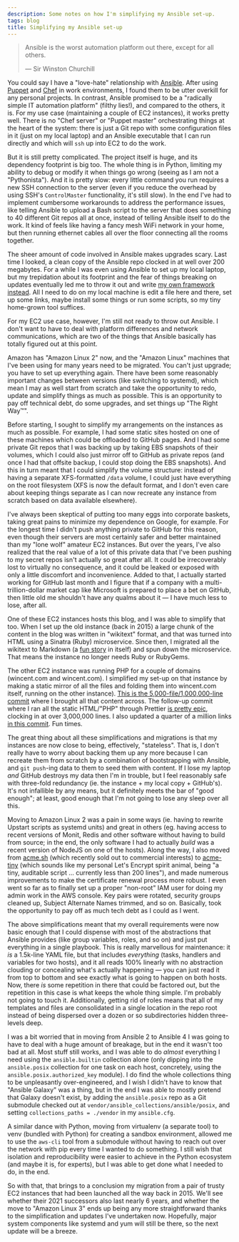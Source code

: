 ```yaml
---
description: Some notes on how I'm simplifying my Ansible set-up.
tags: blog
title: Simplifying my Ansible set-up
---
```


> Ansible is the worst automation platform out there, except for all others.
>
> &mdash; Sir Winston Churchill

You could say I have a "love-hate" relationship with [Ansible](https://github.com/ansible/ansible/). After using [Puppet](https://github.com/puppetlabs/puppet) and [Chef](https://github.com/chef/chef) in work environments, I found them to be utter overkill for any personal projects. In contrast, Ansible promised to be a "radically simple IT automation platform" (filthy lies!), and compared to the others, it is. For my use case (maintaining a couple of EC2 instances), it works pretty well. There is no "Chef server" or "Puppet master" orchestrating things at the heart of the system: there is just a Git repo with some configuration files in it (just on my local laptop) and an Ansible executable that I can run directly and which will `ssh` up into EC2 to do the work.

But it is still pretty complicated. The project itself is huge, and its dependency footprint is big too. The whole thing is in Python, limiting my ability to debug or modify it when things go wrong (seeing as I am not a "Pythonista"). And it is pretty slow: every little command you run requires a new SSH connection to the server (even if you reduce the overhead by using SSH's `ControlMaster` functionality, it's still slow). In the end I've had to implement cumbersome workarounds to address the performance issues, like telling Ansible to upload a Bash script to the server that does something to 40 different Git repos all at once, instead of telling Ansible itself to do the work. It kind of feels like having a fancy mesh WiFi network in your home, but then running ethernet cables all over the floor connecting all the rooms together.

The sheer amount of code involved in Ansible makes upgrades scary. Last time I looked, a clean copy of the Ansible repo clocked in at well over 200 megabytes. For a while I was even using Ansible to set up my local laptop, but my trepidation about its footprint and the fear of things breaking on updates eventually led me to throw it out and write [my own framework instead](https://github.com/wincent/wincent/blob/main/fig/README.md). All I need to do on my local machine is edit a file here and there, set up some links, maybe install some things or run some scripts, so my tiny home-grown tool suffices.

For my EC2 use case, however, I'm still not ready to throw out Ansible. I don't want to have to deal with platform differences and network communications, which are two of the things that Ansible basically has totally figured out at this point.

Amazon has "Amazon Linux 2" now, and the "Amazon Linux" machines that I've been using for many years need to be migrated. You can't just upgrade; you have to set up everything again. There have been some reasonably important changes between versions (like switching to systemd), which mean I may as well start from scratch and take the opportunity to redo, update and simplify things as much as possible. This is an opportunity to pay off technical debt, do some upgrades, and set things up "The Right Way™".

Before starting, I sought to simplify my arrangements on the instances as much as possible. For example, I had some static sites hosted on one of these machines which could be offloaded to GitHub pages. And I had some private Git repos that I was backing up by taking EBS snapshots of their volumes, which I could also just mirror off to GitHub as private repos (and once I had that offsite backup, I could stop doing the EBS snapshots). And this in turn meant that I could simplify the volume structure: instead of having a separate XFS-formatted `/data` volume, I could just have everything on the root filesystem (XFS is now the default format, and I don't even care about keeping things separate as I can now recreate any instance from scratch based on data available elsewhere).

I've always been skeptical of putting too many eggs into corporate baskets, taking great pains to minimize my dependence on Google, for example. For the longest time I didn't push anything private to GitHub for this reason, even though their servers are most certainly safer and better maintained than my "lone wolf" amateur EC2 instances. But over the years, I've also realized that the real value of a lot of this private data that I've been pushing to my secret repos isn't actually so great after all. It could be irrecoverably lost to virtually no consequence, and it could be leaked or exposed with only a little discomfort and inconvenience. Added to that, I actually started working for GitHub last month and I figure that if a company with a multi-trillion-dollar market cap like Microsoft is prepared to place a bet on GitHub, then little old me shouldn't have any qualms about it — I have much less to lose, after all.

One of these EC2 instances hosts this blog, and I was able to simplify that too. When I set up the old instance (back in 2015) a large chunk of the content in the blog was written in "wikitext" format, and that was turned into HTML using a Sinatra (Ruby) microservice. Since then, I migrated all the wikitext to Markdown (a [fun story](https://wincent.com/blog/filter-branch) in itself) and spun down the microservice. That means the instance no longer needs Ruby or RubyGems.

The other EC2 instance was running PHP for a couple of domains (wincent.com and wincent.com). I simplified my set-up on that instance by making a static mirror of all the files and folding them into wincent.com itself, running on the other instance). [This is the 5,000-file/1,000,000-line commit](https://github.com/wincent/masochist/commit/b6403c1bab8bf625ffc137095eae5e45a1ac3dd5) where I brought all that content across. The follow-up commit where I ran all the static HTML/"PHP" through Prettier [is pretty epic](https://github.com/wincent/masochist/commit/d68e5cfb7d9e39e210382eb43a62a59f339bf6e3), clocking in at over 3,000,000 lines. I also updated a quarter of a million links [in this commit](https://github.com/wincent/masochist/commit/eae2ec06673a968d8f8a959c31a1443b2399a061). Fun times.

The great thing about all these simplifications and migrations is that my instances are now close to being, effectively, "stateless". That is, I don't really have to worry about backing them up any more because I can recreate them from scratch by a combination of bootstrapping with Ansible, and `git push`-ing data to them to seed them with content. If I lose my laptop _and_ GitHub destroys my data then I'm in trouble, but I feel reasonably safe with three-fold redundancy (ie. the instance + my local copy + GitHub's). It's not infallible by any means, but it definitely meets the bar of "good enough"; at least, good enough that I'm not going to lose any sleep over all this.

Moving to Amazon Linux 2 was a pain in some ways (ie. having to rewrite Upstart scripts as systemd units) and great in others (eg. having access to recent versions of Monit, Redis and other software without having to build from source; in the end, the only software I had to actually _build_ was a recent version of NodeJS on one of the hosts). Along the way, I also moved from [acme.sh](https://github.com/acmesh-official/acme.sh) (which recently sold out to commercial interests) to [acme-tiny](https://github.com/diafygi/acme-tiny) (which sounds like my personal Let's Encrypt spirit animal, being "a tiny, auditable script ... currently less than 200 lines"), and made numerous improvements to make the certificate renewal process more robust. I even went so far as to finally set up a proper "non-root" IAM user for doing my admin work in the AWS console. Key pairs were rotated, security groups cleaned up, Subject Alternate Names trimmed, and so on. Basically, took the opportunity to pay off as much tech debt as I could as I went.

The above simplifications meant that my overall requirements were now basic enough that I could dispense with most of the abstractions that Ansible provides (like group variables, roles, and so on) and just put everything in a single playbook. This is really marvellous for maintenance: it _is_ a 1.5k-line YAML file, but that includes _everything_ (tasks, handlers and variables for two hosts), and it all reads 100% linearly with no abstraction clouding or concealing what's actually happening — you can just read it from top to bottom and see exactly what is going to happen on both hosts. Now, there _is_ some repetition in there that could be factored out, but the repetition in this case is what keeps the whole thing simple. I'm probably not going to touch it. Additionally, getting rid of roles means that all of my templates and files are consolidated in a single location in the repo root instead of being dispersed over a dozen or so subdirectories hidden three-levels deep.

I was a bit worried that in moving from Ansible 2 to Ansible 4 I was going to have to deal with a huge amount of breakage, but in the end it wasn't too bad at all. Most stuff still works, and I was able to do _almost_ everything I need using the `ansible.builtin` collection alone (only dipping into the `ansible.posix` collection for one task on each host, concretely, using the `ansible.posix.authorized_key` module). I do find the whole collections thing to be unpleasantly over-engineered, and I wish I didn't have to know that "Ansible Galaxy" was a thing, but in the end I was able to mostly pretend that Galaxy doesn't exist, by adding the `ansible.posix` repo as a Git submodule checked out at `vendor/ansible_collections/ansible/posix`, and setting `collections_paths = ./vendor` in my `ansible.cfg`.

A similar dance with Python, moving from virtualenv (a separate tool) to venv (bundled with Python) for creating a sandbox environment, allowed me to use the `aws-cli` tool from a submodule without having to reach out over the network with pip every time I wanted to do something. I still wish that isolation and reproducibility were easier to achieve in the Python ecosystem (and maybe it is, for experts), but I was able to get done what I needed to do, in the end.

So with that, that brings to a conclusion my migration from a pair of trusty EC2 instances that had been launched all the way back in 2015. We'll see whether their 2021 successors also last nearly 6 years, and whether the move to "Amazon Linux 3" ends up being any more straightforward thanks to the simplification and updates I've undertaken now. Hopefully, major system components like systemd and yum will still be there, so the next update will be a breeze.
